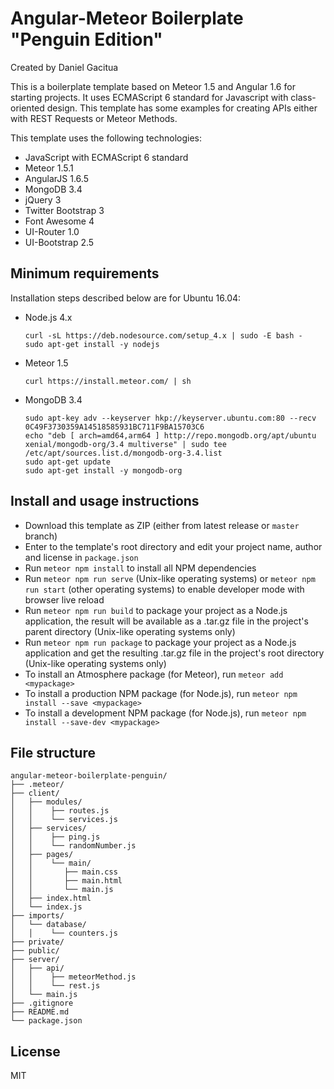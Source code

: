 # Angular-Meteor Boilerplate "Penguin Edition"

Created by Daniel Gacitua

This is a boilerplate template based on Meteor 1.5 and Angular 1.6 for starting projects. It uses ECMAScript 6 standard for Javascript with class-oriented design. This template has some examples for creating APIs either with REST Requests or Meteor Methods.

This template uses the following technologies:
- JavaScript with ECMAScript 6 standard
- Meteor 1.5.1
- AngularJS 1.6.5
- MongoDB 3.4
- jQuery 3
- Twitter Bootstrap 3
- Font Awesome 4
- UI-Router 1.0
- UI-Bootstrap 2.5

## Minimum requirements

Installation steps described below are for Ubuntu 16.04:

- Node.js 4.x

    ```
    curl -sL https://deb.nodesource.com/setup_4.x | sudo -E bash -
    sudo apt-get install -y nodejs
    ```

- Meteor 1.5

    ```
    curl https://install.meteor.com/ | sh
    ```

- MongoDB 3.4

    ```
    sudo apt-key adv --keyserver hkp://keyserver.ubuntu.com:80 --recv 0C49F3730359A14518585931BC711F9BA15703C6
    echo "deb [ arch=amd64,arm64 ] http://repo.mongodb.org/apt/ubuntu xenial/mongodb-org/3.4 multiverse" | sudo tee /etc/apt/sources.list.d/mongodb-org-3.4.list
    sudo apt-get update
    sudo apt-get install -y mongodb-org
    ```

## Install and usage instructions

- Download this template as ZIP (either from latest release or `master` branch)
- Enter to the template's root directory and edit your project name, author and license in `package.json`
- Run `meteor npm install` to install all NPM dependencies
- Run `meteor npm run serve` (Unix-like operating systems) or `meteor npm run start` (other operating systems) to enable developer mode with browser live reload 
- Run `meteor npm run build` to package your project as a Node.js application, the result will be available as a .tar.gz file in the project's parent directory (Unix-like operating systems only)
- Run `meteor npm run package` to package your project as a Node.js application and get the resulting .tar.gz file in the project's root directory (Unix-like operating systems only)
- To install an Atmosphere package (for Meteor), run `meteor add <mypackage>`
- To install a production NPM package (for Node.js), run `meteor npm install --save <mypackage>`
- To install a development NPM package (for Node.js), run `meteor npm install --save-dev <mypackage>`

## File structure
```
angular-meteor-boilerplate-penguin/
├── .meteor/
├── client/
│   ├── modules/
│   │    ├── routes.js
│   │    └── services.js
│   ├── services/
│   │    ├── ping.js
│   │    └── randomNumber.js
│   ├── pages/
│   │    └── main/
│   │       ├── main.css
│   │       ├── main.html
│   │       └── main.js
│   ├── index.html
│   └── index.js
├── imports/
│   └── database/
│   │    └── counters.js
├── private/
├── public/
├── server/
│   ├── api/
│   │    ├── meteorMethod.js
│   │    └── rest.js
│   └── main.js
├── .gitignore
├── README.md
└── package.json
```

## License

MIT